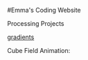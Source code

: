 #Emma's Coding Website

Processing Projects


<a href="3D.md">gradients</a>




Cube Field Animation:
<script src="processing.min.js"></script>
<canvas data-processing-sources="cubeField2/cubeField2.pde"></canvas>
